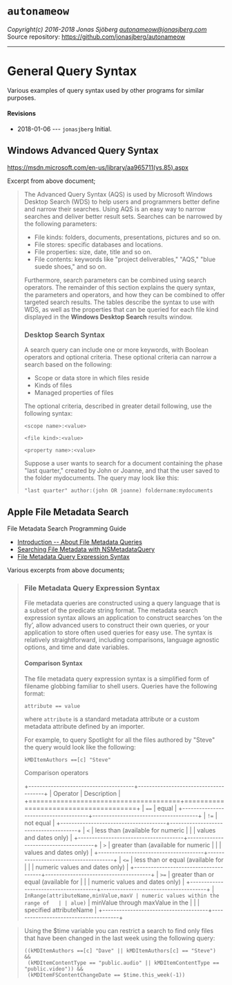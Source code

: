 `autonameow`
============
*Copyright(c) 2016-2018 Jonas Sjöberg <autonameow@jonasjberg.com>*  
Source repository: <https://github.com/jonasjberg/autonameow>

--------------------------------------------------------------------------------

General Query Syntax
====================
Various examples of query syntax used by other programs for similar purposes.

#### Revisions
* 2018-01-06 --- `jonasjberg` Initial.


Windows Advanced Query Syntax
-----------------------------
<https://msdn.microsoft.com/en-us/library/aa965711(vs.85).aspx>

Excerpt from above document;

> The Advanced Query Syntax (AQS) is used by Microsoft Windows Desktop
> Search (WDS) to help users and programmers better define and narrow
> their searches. Using AQS is an easy way to narrow searches and deliver
> better result sets. Searches can be narrowed by the following
> parameters:
>
> -   File kinds: folders, documents, presentations, pictures and so on.
> -   File stores: specific databases and locations.
> -   File properties: size, date, title and so on.
> -   File contents: keywords like "project deliverables," "AQS," "blue
>     suede shoes," and so on.
>
> Furthermore, search parameters can be combined using search operators.
> The remainder of this section explains the query syntax, the parameters
> and operators, and how they can be combined to offer targeted search
> results. The tables describe the syntax to use with WDS, as well as the
> properties that can be queried for each file kind displayed in the
> **Windows Desktop Search** results window.
>
> ### Desktop Search Syntax
>
> A search query can include one or more keywords, with Boolean operators
> and optional criteria. These optional criteria can narrow a search based
> on the following:
>
> -   Scope or data store in which files reside
> -   Kinds of files
> -   Managed properties of files
>
> The optional criteria, described in greater detail following, use the
> following syntax:
>
> `<scope name>:<value>`
>
> `<file kind>:<value>`
>
> `<property name>:<value>`
>
> Suppose a user wants to search for a document containing the phase "last
> quarter," created by John or Joanne, and that the user saved to the
> folder mydocuments. The query may look like this:
>
> `"last quarter" author:(john OR joanne) foldername:mydocuments`


Apple File Metadata Search
--------------------------
File Metadata Search Programming Guide

* [Introduction -- About File Metadata Queries](https://developer.apple.com/library/content/documentation/Carbon/Conceptual/SpotlightQuery/Concepts/Introduction.html>)
* [Searching File Metadata with NSMetadataQuery](https://developer.apple.com/library/content/documentation/Carbon/Conceptual/SpotlightQuery/Concepts/QueryingMetadata.html)
* [File Metadata Query Expression Syntax](https://developer.apple.com/library/content/documentation/Carbon/Conceptual/SpotlightQuery/Concepts/QueryFormat.html)

Various excerpts from above documents;


> ### File Metadata Query Expression Syntax
>
> File metadata queries are constructed using a query language that is a
> subset of the predicate string format. The metadata search expression
> syntax allows an application to construct searches ‘on the fly’, allow
> advanced users to construct their own queries, or your application to
> store often used queries for easy use. The syntax is relatively
> straightforward, including comparisons, language agnostic options, and
> time and date variables.
>
> #### Comparison Syntax
> The file metadata query expression syntax is a simplified form of
> filename globbing familiar to shell users. Queries have the following
> format:
>
> ```
> attribute == value
> ```
>
> where `attribute` is a standard metadata attribute or a custom metadata
> attribute defined by an importer.
>
> For example, to query Spotlight for all the files authored by "Steve"
> the query would look like the following:
> ```
> kMDItemAuthors ==[c] "Steve"
> ```
>
> Comparison operators
>
> +--------------------------------------+--------------------------------------+
> | Operator                             | Description                          |
> +======================================+======================================+
> | `==`                                 | equal                                |
> +--------------------------------------+--------------------------------------+
> | `!=`                                 | not equal                            |
> +--------------------------------------+--------------------------------------+
> | `<`                                  | less than (available for numeric     |
> |                                      | values and dates only)               |
> +--------------------------------------+--------------------------------------+
> | `>`                                  | greater than (available for numeric  |
> |                                      | values and dates only)               |
> +--------------------------------------+--------------------------------------+
> | `<=`                                 | less than or equal (available for    |
> |                                      | numeric values and dates only)       |
> +--------------------------------------+--------------------------------------+
> | `>=`                                 | greater than or equal (available for |
> |                                      | numeric values and dates only)       |
> +--------------------------------------+--------------------------------------+
> | `InRange(attributeName,minValue,maxV | numeric values within the range of   |
> | alue)`                               | minValue through maxValue in the     |
> |                                      | specified attributeName              |
> +--------------------------------------+--------------------------------------+


> Using the $time variable you can restrict a search to find only files that have
> been changed in the last week using the following query:
>
> ```
> ((kMDItemAuthors ==[c] "Dave" || kMDItemAuthors[c] == "Steve") &&
>  (kMDItemContentType == "public.audio" || kMDItemContentType == "public.video")) &&
>  (kMDItemFSContentChangeDate == $time.this_week(-1))
> ```
